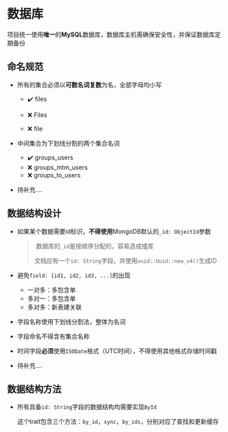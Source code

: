 # 数据库

项目统一使用**唯一**的**MySQL**数据库，数据库主机需确保安全性，并保证数据库定期备份

## 命名规范

- 所有的集合必须以**可数名词复数**为名，全部字母均小写

  - :heavy_check_mark: files

  - :x: Files

  - :x: file

- 中间集合为下划线分割的两个集合名词

  - :heavy_check_mark: groups_users
  - :x: groups_mtm_users
  - :x: groups_to_users

- 待补充....

## 数据结构设计

- 如果某个数据需要id标识，**不得使用**MongoDB默认的`_id: ObjectId`参数

  > ​	数据库的`_id`是按顺序分配的，容易造成撞库
  >
  > ​	文档应有一个`id: String`字段，并使用`uuid::Uuid::new_v4()`生成ID

- 避免`field: [id1, id2, id3, ...]`的出现

  - 一对多：多包含单
  - 多对一：多包含单
  - 多对多：新表建关联

- 字段名称使用下划线分割法，整体为名词

- 字段命名不得含有集合名称

- 时间字段**必须**使用`ISODate`格式（UTC时间），不得使用其他格式存储时间戳

- 待补充....

## 数据结构方法

- 所有具备`id: String`字段的数据结构均需要实现`ById`

  这个trait包含三个方法：`by_id`，`sync`，`by_ids`，分别对应了查找和更新缓存